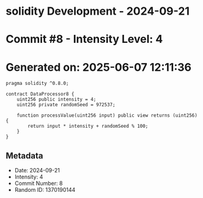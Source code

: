 ﻿# solidity Development - 2024-09-21
# Commit #8 - Intensity Level: 4
# Generated on: 2025-06-07 12:11:36
```solidity
pragma solidity ^0.8.0;

contract DataProcessor8 {
    uint256 public intensity = 4;
    uint256 private randomSeed = 972537;

    function processValue(uint256 input) public view returns (uint256) {
        return input * intensity + randomSeed % 100;
    }
}
```
## Metadata
- Date: 2024-09-21
- Intensity: 4
- Commit Number: 8
- Random ID: 1370190144
